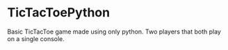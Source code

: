 # TicTacToePython

Basic TicTacToe game made using only python.
Two players that both play on a single console. 
